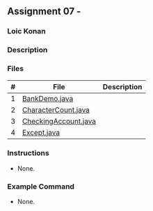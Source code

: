 ## Assignment 07 - 

### Loic Konan

### Description

### Files

|   #   | File                                         | Description |
| :---: | -------------------------------------------- | ----------- |
|   1   | [BankDemo.java](BankDemo.java)               |             |
|   2   | [CharacterCount.java](CharacterCount.java)   |             |
|   3   | [CheckingAccount.java](CheckingAccount.java) |             |
|   4   | [Except.java](Except.java)                   |             |

### Instructions

- None.

### Example Command

- None.
